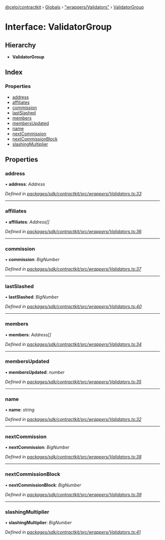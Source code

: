 [@celo/contractkit](../README.md) › [Globals](../globals.md) › ["wrappers/Validators"](../modules/_wrappers_validators_.md) › [ValidatorGroup](_wrappers_validators_.validatorgroup.md)

# Interface: ValidatorGroup

## Hierarchy

* **ValidatorGroup**

## Index

### Properties

* [address](_wrappers_validators_.validatorgroup.md#address)
* [affiliates](_wrappers_validators_.validatorgroup.md#affiliates)
* [commission](_wrappers_validators_.validatorgroup.md#commission)
* [lastSlashed](_wrappers_validators_.validatorgroup.md#lastslashed)
* [members](_wrappers_validators_.validatorgroup.md#members)
* [membersUpdated](_wrappers_validators_.validatorgroup.md#membersupdated)
* [name](_wrappers_validators_.validatorgroup.md#name)
* [nextCommission](_wrappers_validators_.validatorgroup.md#nextcommission)
* [nextCommissionBlock](_wrappers_validators_.validatorgroup.md#nextcommissionblock)
* [slashingMultiplier](_wrappers_validators_.validatorgroup.md#slashingmultiplier)

## Properties

###  address

• **address**: *Address*

*Defined in [packages/sdk/contractkit/src/wrappers/Validators.ts:33](https://github.com/celo-org/celo-monorepo/blob/contractkit-v1.2.2/packages/sdk/contractkit/src/wrappers/Validators.ts#L33)*

___

###  affiliates

• **affiliates**: *Address[]*

*Defined in [packages/sdk/contractkit/src/wrappers/Validators.ts:36](https://github.com/celo-org/celo-monorepo/blob/contractkit-v1.2.2/packages/sdk/contractkit/src/wrappers/Validators.ts#L36)*

___

###  commission

• **commission**: *BigNumber*

*Defined in [packages/sdk/contractkit/src/wrappers/Validators.ts:37](https://github.com/celo-org/celo-monorepo/blob/contractkit-v1.2.2/packages/sdk/contractkit/src/wrappers/Validators.ts#L37)*

___

###  lastSlashed

• **lastSlashed**: *BigNumber*

*Defined in [packages/sdk/contractkit/src/wrappers/Validators.ts:40](https://github.com/celo-org/celo-monorepo/blob/contractkit-v1.2.2/packages/sdk/contractkit/src/wrappers/Validators.ts#L40)*

___

###  members

• **members**: *Address[]*

*Defined in [packages/sdk/contractkit/src/wrappers/Validators.ts:34](https://github.com/celo-org/celo-monorepo/blob/contractkit-v1.2.2/packages/sdk/contractkit/src/wrappers/Validators.ts#L34)*

___

###  membersUpdated

• **membersUpdated**: *number*

*Defined in [packages/sdk/contractkit/src/wrappers/Validators.ts:35](https://github.com/celo-org/celo-monorepo/blob/contractkit-v1.2.2/packages/sdk/contractkit/src/wrappers/Validators.ts#L35)*

___

###  name

• **name**: *string*

*Defined in [packages/sdk/contractkit/src/wrappers/Validators.ts:32](https://github.com/celo-org/celo-monorepo/blob/contractkit-v1.2.2/packages/sdk/contractkit/src/wrappers/Validators.ts#L32)*

___

###  nextCommission

• **nextCommission**: *BigNumber*

*Defined in [packages/sdk/contractkit/src/wrappers/Validators.ts:38](https://github.com/celo-org/celo-monorepo/blob/contractkit-v1.2.2/packages/sdk/contractkit/src/wrappers/Validators.ts#L38)*

___

###  nextCommissionBlock

• **nextCommissionBlock**: *BigNumber*

*Defined in [packages/sdk/contractkit/src/wrappers/Validators.ts:39](https://github.com/celo-org/celo-monorepo/blob/contractkit-v1.2.2/packages/sdk/contractkit/src/wrappers/Validators.ts#L39)*

___

###  slashingMultiplier

• **slashingMultiplier**: *BigNumber*

*Defined in [packages/sdk/contractkit/src/wrappers/Validators.ts:41](https://github.com/celo-org/celo-monorepo/blob/contractkit-v1.2.2/packages/sdk/contractkit/src/wrappers/Validators.ts#L41)*
